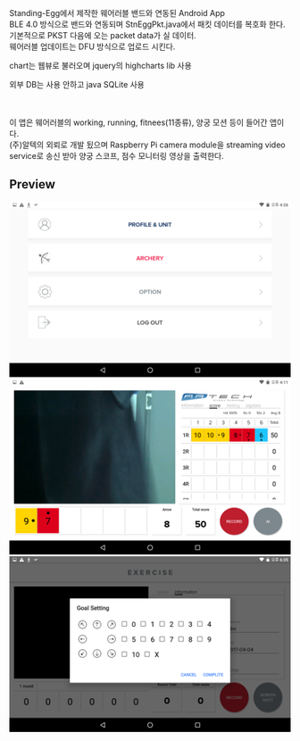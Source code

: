 Standing-Egg에서 제작한 웨어러블 밴드와 연동된 Android App<br>
BLE 4.0 방식으로 밴드와 연동되며 StnEggPkt.java에서 패킷 데이터를 복호화 한다. 기본적으로 PKST 다음에 오는 packet data가 실 데이터.<br>
웨어러블 업데이트는 DFU 방식으로 업로드 시킨다.<br>

chart는 웹뷰로 불러오며 jquery의 highcharts lib 사용<br>

외부 DB는 사용 안하고 java SQLite 사용<br><br><br>

이 앱은 웨어러블의 working, running, fitnees(11종류), 양궁 모션 등이 들어간 앱이다. <br>
(주)알텍의 외뢰로 개발 됬으며 Raspberry Pi camera module을 streaming video service로 송신 받아 양궁 스코프, 점수 모니터링 영상을 출력한다.<br>

## Preview
![ScreenShot](./screenshot/Screenshot_20170404-162626.png)
![ScreenShot](./screenshot/Screenshot_20170407-161128.png)
![ScreenShot](./screenshot/Screenshot_20170404-183548.png)
